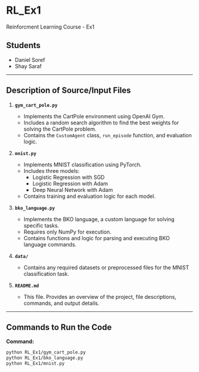 # RL_Ex1
Reinforcment Learning Course - Ex1 

## Students
- Daniel Soref 
- Shay Saraf

---

## Description of Source/Input Files
1. **`gym_cart_pole.py`**
   - Implements the CartPole environment using OpenAI Gym.
   - Includes a random search algorithm to find the best weights for solving the CartPole problem.
   - Contains the `CustomAgent` class, `run_episode` function, and evaluation logic.

2. **`mnist.py`**
   - Implements MNIST classification using PyTorch.
   - Includes three models:
     - Logistic Regression with SGD
     - Logistic Regression with Adam
     - Deep Neural Network with Adam
   - Contains training and evaluation logic for each model.

3. **`bko_language.py`**
   - Implements the BKO language, a custom language for solving specific tasks.
   - Requires only NumPy for execution.
   - Contains functions and logic for parsing and executing BKO language commands.

4. **`data/`**
   - Contains any required datasets or preprocessed files for the MNIST classification task.

5. **`README.md`**
   - This file. Provides an overview of the project, file descriptions, commands, and output details.

---
## Commands to Run the Code
**Command:**
```bash
python RL_Ex1/gym_cart_pole.py
python RL_Ex1/bko_language.py
python RL_Ex1/mnist.py
```